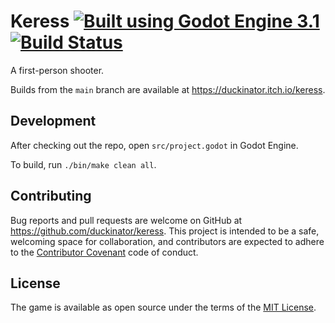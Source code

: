 # Keress [![Built using Godot Engine 3.1][godot-shield]][godot-ws] [![Build Status][cirrus-shield]][cirrus-ws]

[godot-shield]: https://img.shields.io/badge/Godot_Engine-3.1-blue.svg
[godot-ws]: https://godotengine.org/
[cirrus-shield]: https://api.cirrus-ci.com/github/duckinator/keress.svg
[cirrus-ws]: https://cirrus-ci.com/github/duckinator/keress

A first-person shooter.

Builds from the `main` branch are available at <https://duckinator.itch.io/keress>.

## Development

After checking out the repo, open `src/project.godot` in Godot Engine.

To build, run `./bin/make clean all`.

<!--  TODO: Actually add tests.
To run the test suite, run `./bin/make test`.
-->

## Contributing

Bug reports and pull requests are welcome on GitHub at https://github.com/duckinator/keress. This project is intended to be a safe, welcoming space for collaboration, and contributors are expected to adhere to the [Contributor Covenant](http://contributor-covenant.org) code of conduct.

## License

The game is available as open source under the terms of the [MIT License](http://opensource.org/licenses/MIT).
